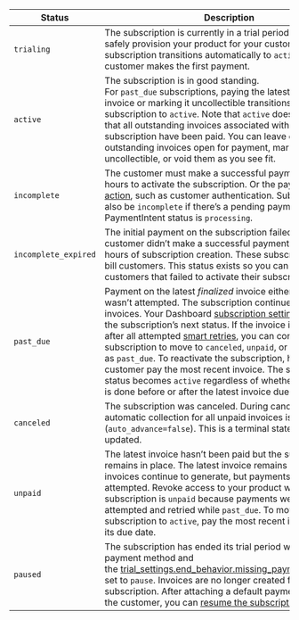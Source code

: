 | Status               | Description                                                                                                                                                                                                                                                                                                                                                                                                                                                                                                                                                                                                                                                                                                              |
| -------------------- | ------------------------------------------------------------------------------------------------------------------------------------------------------------------------------------------------------------------------------------------------------------------------------------------------------------------------------------------------------------------------------------------------------------------------------------------------------------------------------------------------------------------------------------------------------------------------------------------------------------------------------------------------------------------------------------------------------------------------ |
| `trialing`           | The subscription is currently in a trial period and you can safely provision your product for your customer. The subscription transitions automatically to `active` when a customer makes the first payment.                                                                                                                                                                                                                                                                                                                                                                                                                                                                                                             |
| `active`             | The subscription is in good standing. For `past_due` subscriptions, paying the latest associated invoice or marking it uncollectible transitions the subscription to `active`. Note that `active` doesn’t indicate that all outstanding invoices associated with the subscription have been paid. You can leave other outstanding invoices open for payment, mark them as uncollectible, or void them as you see fit.                                                                                                                                                                                                                                                                                                    |
| `incomplete`         | The customer must make a successful payment within 23 hours to activate the subscription. Or the payment [requires action](https://docs.stripe.com/billing/subscriptions/overview#requires-action), such as customer authentication. Subscriptions can also be `incomplete` if there’s a pending payment and the PaymentIntent status is `processing`.                                                                                                                                                                                                                                                                                                                                                                   |
| `incomplete_expired` | The initial payment on the subscription failed and the customer didn’t make a successful payment within 23 hours of subscription creation. These subscriptions don’t bill customers. This status exists so you can track customers that failed to activate their subscriptions.                                                                                                                                                                                                                                                                                                                                                                                                                                          |
| `past_due`           | Payment on the latest _finalized_ invoice either failed or wasn’t attempted. The subscription continues to create invoices. Your Dashboard [subscription settings](https://dashboard.stripe.com/settings/billing/automatic) determine the subscription’s next status. If the invoice is still unpaid after all attempted [smart retries](https://docs.stripe.com/billing/revenue-recovery/smart-retries), you can configure the subscription to move to `canceled`, `unpaid`, or leave it as `past_due`. To reactivate the subscription, have your customer pay the most recent invoice. The subscription status becomes `active` regardless of whether the payment is done before or after the latest invoice due date. |
| `canceled`           | The subscription was canceled. During cancellation, automatic collection for all unpaid invoices is disabled (`auto_advance=false`). This is a terminal state that can’t be updated.                                                                                                                                                                                                                                                                                                                                                                                                                                                                                                                                     |
| `unpaid`             | The latest invoice hasn’t been paid but the subscription remains in place. The latest invoice remains open and invoices continue to generate, but payments aren’t attempted. Revoke access to your product when the subscription is `unpaid` because payments were already attempted and retried while `past_due`. To move the subscription to `active`, pay the most recent invoice before its due date.                                                                                                                                                                                                                                                                                                                |
| `paused`             | The subscription has ended its trial period without a default payment method and the [trial_settings.end_behavior.missing_payment_method](https://docs.stripe.com/billing/subscriptions/trials#create-free-trials-without-payment) is set to `pause`. Invoices are no longer created for the subscription. After attaching a default payment method to the customer, you can [resume the subscription](https://docs.stripe.com/billing/subscriptions/trials#resume-a-paused-subscription).                                                                                                                                                                                                                               |
